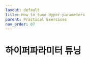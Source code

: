 ```yaml
---
layout: default
title: How to tune Hyper-parameters
parent: Practical Exercises
nav_order: 07
---
```


# 하이퍼파라미터 튜닝

